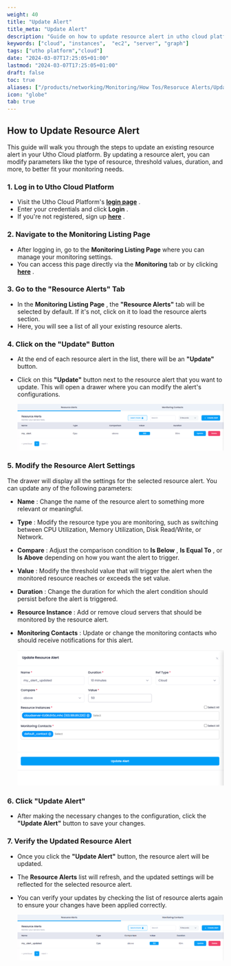 ```yaml
---
weight: 40
title: "Update Alert"
title_meta: "Update Alert"
description: "Guide on how to update resource alert in utho cloud platform"
keywords: ["cloud", "instances",  "ec2", "server", "graph"]
tags: ["utho platform","cloud"]
date: "2024-03-07T17:25:05+01:00"
lastmod: "2024-03-07T17:25:05+01:00"
draft: false
toc: true
aliases: ["/products/networking/Monitoring/How Tos/Resoruce Alerts/Update Alert"]
icon: "globe"
tab: true
---
```



## **How to Update Resource Alert**

This guide will walk you through the steps to update an existing resource alert in your Utho Cloud platform. By updating a resource alert, you can modify parameters like the type of resource, threshold values, duration, and more, to better fit your monitoring needs.

### **1. Log in to Utho Cloud Platform**

* Visit the Utho Cloud Platform's  **[login page](https://console.utho.com/login)** .
* Enter your credentials and click  **Login** .
* If you're not registered, sign up  **[here](https://console.utho.com/signup)** .

### **2. Navigate to the Monitoring Listing Page**

* After logging in, go to the **Monitoring Listing Page** where you can manage your monitoring settings.
* You can access this page directly via the **Monitoring** tab or by clicking  **[here](https://console.utho.com/monitoring "Monitoring Listing Page")** .

### **3. Go to the "Resource Alerts" Tab**

* In the  **Monitoring Listing Page** , the **"Resource Alerts"** tab will be selected by default. If it's not, click on it to load the resource alerts section.
* Here, you will see a list of all your existing resource alerts.

### **4. Click on the "Update" Button**

* At the end of each resource alert in the list, there will be an **"Update"** button.
* Click on this **"Update"** button next to the resource alert that you want to update. This will open a drawer where you can modify the alert's configurations.

  ![1744031059740](image/index/1744031059740.png)

### **5. Modify the Resource Alert Settings**

The drawer will display all the settings for the selected resource alert. You can update any of the following parameters:

* **Name** : Change the name of the resource alert to something more relevant or meaningful.
* **Type** : Modify the resource type you are monitoring, such as switching between CPU Utilization, Memory Utilization, Disk Read/Write, or Network.
* **Compare** : Adjust the comparison condition to  **Is Below** ,  **Is Equal To** , or **Is Above** depending on how you want the alert to trigger.
* **Value** : Modify the threshold value that will trigger the alert when the monitored resource reaches or exceeds the set value.
* **Duration** : Change the duration for which the alert condition should persist before the alert is triggered.
* **Resource Instance** : Add or remove cloud servers that should be monitored by the resource alert.
* **Monitoring Contacts** : Update or change the monitoring contacts who should receive notifications for this alert.

  ![1744031103764](image/index/1744031103764.png)

### **6. Click "Update Alert"**

* After making the necessary changes to the configuration, click the **"Update Alert"** button to save your changes.

### **7. Verify the Updated Resource Alert**

* Once you click the **"Update Alert"** button, the resource alert will be updated.
* The **Resource Alerts** list will refresh, and the updated settings will be reflected for the selected resource alert.
* You can verify your updates by checking the list of resource alerts again to ensure your changes have been applied correctly.

  ![1744031124314](image/index/1744031124314.png)
